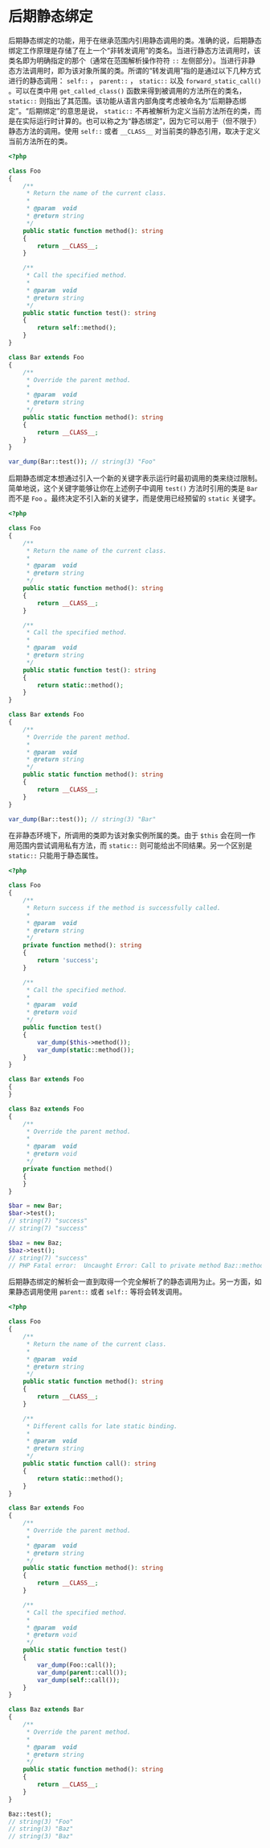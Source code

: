 # 后期静态绑定

后期静态绑定的功能，用于在继承范围内引用静态调用的类。准确的说，后期静态绑定工作原理是存储了在上一个“非转发调用”的类名。当进行静态方法调用时，该类名即为明确指定的那个（通常在范围解析操作符符 `::` 左侧部分）。当进行非静态方法调用时，即为该对象所属的类。所谓的“转发调用”指的是通过以下几种方式进行的静态调用： `self::` ， `parent::` ， `static::` 以及 `forward_static_call()` 。可以在类中用 `get_called_class()` 函数来得到被调用的方法所在的类名， `static::` 则指出了其范围。该功能从语言内部角度考虑被命名为“后期静态绑定”。“后期绑定”的意思是说， `static::` 不再被解析为定义当前方法所在的类，而是在实际运行时计算的。也可以称之为“静态绑定”，因为它可以用于（但不限于）静态方法的调用。使用 `self::` 或者 `__CLASS__` 对当前类的静态引用，取决于定义当前方法所在的类。

```php
<?php

class Foo
{
    /**
     * Return the name of the current class.
     *
     * @param  void
     * @return string
     */
    public static function method(): string
    {
        return __CLASS__;
    }

    /**
     * Call the specified method.
     *
     * @param  void
     * @return string
     */
    public static function test(): string
    {
        return self::method();
    }
}

class Bar extends Foo
{
    /**
     * Override the parent method.
     *
     * @param  void
     * @return string
     */
    public static function method(): string
    {
        return __CLASS__;
    }
}

var_dump(Bar::test()); // string(3) "Foo"

```

后期静态绑定本想通过引入一个新的关键字表示运行时最初调用的类来绕过限制。简单地说，这个关键字能够让你在上述例子中调用 `test()` 方法时引用的类是 `Bar` 而不是 `Foo` 。最终决定不引入新的关键字，而是使用已经预留的 `static` 关键字。

```php
<?php

class Foo
{
    /**
     * Return the name of the current class.
     *
     * @param  void
     * @return string
     */
    public static function method(): string
    {
        return __CLASS__;
    }

    /**
     * Call the specified method.
     *
     * @param  void
     * @return string
     */
    public static function test(): string
    {
        return static::method();
    }
}

class Bar extends Foo
{
    /**
     * Override the parent method.
     *
     * @param  void
     * @return string
     */
    public static function method(): string
    {
        return __CLASS__;
    }
}

var_dump(Bar::test()); // string(3) "Bar"

```

在非静态环境下，所调用的类即为该对象实例所属的类。由于 `$this` 会在同一作用范围内尝试调用私有方法，而 `static::` 则可能给出不同结果。另一个区别是 `static::` 只能用于静态属性。

```php
<?php

class Foo
{
    /**
     * Return success if the method is successfully called.
     *
     * @param  void
     * @return string
     */
    private function method(): string
    {
        return 'success';
    }

    /**
     * Call the specified method.
     *
     * @param  void
     * @return void
     */
    public function test()
    {
        var_dump($this->method());
        var_dump(static::method());
    }
}

class Bar extends Foo
{
}

class Baz extends Foo
{
    /**
     * Override the parent method.
     *
     * @param  void
     * @return void
     */
    private function method()
    {
    }
}

$bar = new Bar;
$bar->test();
// string(7) "success"
// string(7) "success"

$baz = new Baz;
$baz->test();
// string(7) "success"
// PHP Fatal error:  Uncaught Error: Call to private method Baz::method() from context 'Foo'.

```

后期静态绑定的解析会一直到取得一个完全解析了的静态调用为止。另一方面，如果静态调用使用 `parent::` 或者 `self::` 等将会转发调用。

```php
<?php

class Foo
{
    /**
     * Return the name of the current class.
     *
     * @param  void
     * @return string
     */
    public static function method(): string
    {
        return __CLASS__;
    }

    /**
     * Different calls for late static binding.
     *
     * @param  void
     * @return string
     */
    public static function call(): string
    {
        return static::method();
    }
}

class Bar extends Foo
{
    /**
     * Override the parent method.
     *
     * @param  void
     * @return string
     */
    public static function method(): string
    {
        return __CLASS__;
    }

    /**
     * Call the specified method.
     *
     * @param  void
     * @return void
     */
    public static function test()
    {
        var_dump(Foo::call());
        var_dump(parent::call());
        var_dump(self::call());
    }
}

class Baz extends Bar
{
    /**
     * Override the parent method.
     *
     * @param  void
     * @return string
     */
    public static function method(): string
    {
        return __CLASS__;
    }
}

Baz::test();
// string(3) "Foo"
// string(3) "Baz"
// string(3) "Baz"

```

